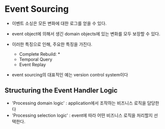 # Event Sourcing

- 이벤트 소싱은 모든 변화에 대한 로그를 얻을 수 있다.
- event object에 의해서 생긴 domain objects에 있는 변화를 모두 보장할 수 있다.
- 이러한 특징으로 인해, 주요한 특징을 가진다.
  * Complete Rebuild:
    *
  * Temporal Query
  * Event Replay

- event sourcing의 대표적인 예는 version control system이다


## Structuring the Event Handler Logic

- 'Processing domain logic' : application에서 조작하는 비즈니스 로직을 담당한다
- 'Processing selection logic' : event에 따라 어떤 비즈니스 로직을 처리할지 선택한다.
